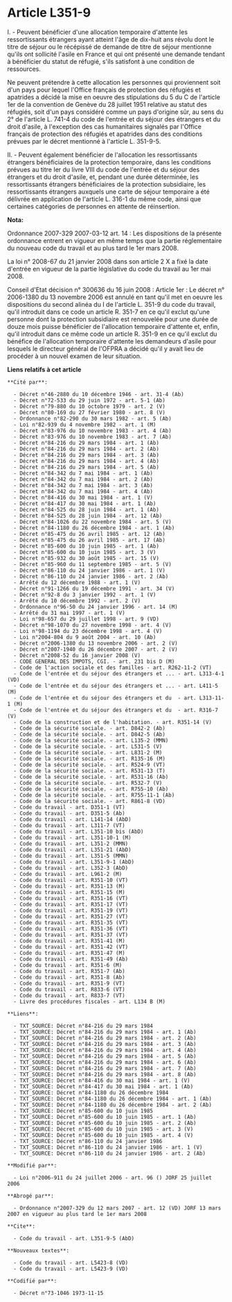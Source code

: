 # Article L351-9

I. - Peuvent bénéficier d'une allocation temporaire d'attente les ressortissants étrangers ayant atteint l'âge de dix-huit
ans révolu dont le titre de séjour ou le récépissé de demande de titre de séjour mentionne qu'ils ont sollicité l'asile en
France et qui ont présenté une demande tendant à bénéficier du statut de réfugié, s'ils satisfont à une condition de
ressources.

Ne peuvent prétendre à cette allocation les personnes qui proviennent soit d'un pays pour lequel l'Office français de
protection des réfugiés et apatrides a décidé la mise en oeuvre des stipulations du 5 du C de l'article 1er de la convention
de Genève du 28 juillet 1951 relative au statut des réfugiés, soit d'un pays considéré comme un pays d'origine sûr, au sens
du 2° de l'article L. 741-4 du code de l'entrée et du séjour des étrangers et du droit d'asile, à l'exception des cas
humanitaires signalés par l'Office français de protection des réfugiés et apatrides dans des conditions prévues par le décret
mentionné à l'article L. 351-9-5.

II. - Peuvent également bénéficier de l'allocation les ressortissants étrangers bénéficiaires de la protection temporaire,
dans les conditions prévues au titre Ier du livre VIII du code de l'entrée et du séjour des étrangers et du droit d'asile,
et, pendant une durée déterminée, les ressortissants étrangers bénéficiaires de la protection subsidiaire, les ressortissants
étrangers auxquels une carte de séjour temporaire a été délivrée en application de l'article L. 316-1 du même code, ainsi que
certaines catégories de personnes en attente de réinsertion.

**Nota:**

Ordonnance 2007-329 2007-03-12 art. 14 : Les dispositions de la présente ordonnance entrent en vigueur en même temps que la
partie réglementaire du nouveau code du travail et au plus tard le 1er mars 2008.

La loi n° 2008-67 du 21 janvier 2008 dans son article 2 X a fixé la date d'entrée en vigueur de la partie législative du code
du travail au 1er mai 2008.

Conseil d'Etat décision n° 300636 du 16 juin 2008 : Article 1er : Le décret n° 2006-1380 du 13 novembre 2006 est annulé en
tant qu'il met en oeuvre les dispositions du second alinéa du I de l'article L. 351-9 du code du travail, qu'il introduit
dans ce code un article R. 351-7 en ce qu'il exclut qu'une personne dont la protection subsidiaire est renouvelée pour une
durée de douze mois puisse bénéficier de l'allocation temporaire d'attente et, enfin, qu'il introduit dans ce même code un
article R. 351-9 en ce qu'il exclut du bénéfice de l'allocation temporaire d'attente les demandeurs d'asile pour lesquels le
directeur général de l'OFPRA a décidé qu'il y avait lieu de procéder à un nouvel examen de leur situation.

**Liens relatifs à cet article**

	**Cité par**:

	  - Décret n°46-2880 du 10 décembre 1946 - art. 31-4 (Ab)
	  - Décret n°72-533 du 29 juin 1972 - art. 5-1 (Ab)
	  - Décret n°79-880 du 10 octobre 1979 - art. 2 (V)
	  - Décret n°80-169 du 27 février 1980 - art. 8 (V)
	  - Ordonnance n°82-290 du 30 mars 1982 - art. 5 (Ab)
	  - Loi n°82-939 du 4 novembre 1982 - art. 1 (M)
	  - Décret n°83-976 du 10 novembre 1983 - art. 4 (Ab)
	  - Décret n°83-976 du 10 novembre 1983 - art. 7 (Ab)
	  - Décret n°84-216 du 29 mars 1984 - art. 1 (Ab)
	  - Décret n°84-216 du 29 mars 1984 - art. 2 (Ab)
	  - Décret n°84-216 du 29 mars 1984 - art. 3 (Ab)
	  - Décret n°84-216 du 29 mars 1984 - art. 4 (Ab)
	  - Décret n°84-216 du 29 mars 1984 - art. 5 (Ab)
	  - Décret n°84-342 du 7 mai 1984 - art. 1 (Ab)
	  - Décret n°84-342 du 7 mai 1984 - art. 2 (Ab)
	  - Décret n°84-342 du 7 mai 1984 - art. 3 (Ab)
	  - Décret n°84-342 du 7 mai 1984 - art. 4 (Ab)
	  - Décret n°84-416 du 30 mai 1984 - art. 1 (V)
	  - Décret n°84-417 du 30 mai 1984 - art. 1 (Ab)
	  - Décret n°84-525 du 28 juin 1984 - art. 1 (Ab)
	  - Décret n°84-525 du 28 juin 1984 - art. 12 (Ab)
	  - Décret n°84-1026 du 22 novembre 1984 - art. 5 (V)
	  - Décret n°84-1180 du 26 décembre 1984 - art. 1 (Ab)
	  - Décret n°85-475 du 26 avril 1985 - art. 12 (Ab)
	  - Décret n°85-475 du 26 avril 1985 - art. 17 (Ab)
	  - Décret n°85-600 du 10 juin 1985 - art. 1 (Ab)
	  - Décret n°85-600 du 10 juin 1985 - art. 3 (V)
	  - Décret n°85-932 du 30 août 1985 - art. 15 (V)
	  - Décret n°85-960 du 11 septembre 1985 - art. 5 (V)
	  - Décret n°86-110 du 24 janvier 1986 - art. 1 (V)
	  - Décret n°86-110 du 24 janvier 1986 - art. 2 (Ab)
	  - Arrêté du 12 décembre 1988 - art. 1 (V)
	  - Décret n°91-1266 du 19 décembre 1991 - art. 34 (V)
	  - Décret n°92-8 du 3 janvier 1992 - art. 1 (V)
	  - Arrêté du 10 décembre 1992 - art. 2 (V)
	  - Ordonnance n°96-50 du 24 janvier 1996 - art. 14 (M)
	  - Arrêté du 31 mai 1997 - art. 1 (V)
	  - Loi n°98-657 du 29 juillet 1998 - art. 9 (VD)
	  - Décret n°98-1070 du 27 novembre 1998 - art. 4 (V)
	  - Loi n°98-1194 du 23 décembre 1998 - art. 4 (V)
	  - Loi n°2004-804 du 9 août 2004 - art. 10 (Ab)
	  - Décret n°2006-1380 du 13 novembre 2006 - art. 2 (V)
	  - Décret n°2007-1940 du 26 décembre 2007 - art. 2 (V)
	  - Décret n°2008-52 du 16 janvier 2008 (V)
	  - CODE GENERAL DES IMPOTS, CGI. - art. 231 bis D (M)
	  - Code de l'action sociale et des familles - art. R262-11-2 (VT)
	  - Code de l'entrée et du séjour des étrangers et ... - art. L313-4-1 (VD)
	  - Code de l'entrée et du séjour des étrangers et ... - art. L411-5 (M)
	  - Code de l'entrée et du séjour des étrangers et du  - art. L313-11-1 (M)
	  - Code de l'entrée et du séjour des étrangers et du  - art. R316-7 (V)
	  - Code de la construction et de l'habitation. - art. R351-14 (V)
	  - Code de la sécurité sociale. - art. D842-2 (Ab)
	  - Code de la sécurité sociale. - art. D842-5 (Ab)
	  - Code de la sécurité sociale. - art. L135-2 (MMN)
	  - Code de la sécurité sociale. - art. L531-5 (V)
	  - Code de la sécurité sociale. - art. L831-2 (M)
	  - Code de la sécurité sociale. - art. R135-16 (M)
	  - Code de la sécurité sociale. - art. R524-9 (VT)
	  - Code de la sécurité sociale. - art. R531-13 (T)
	  - Code de la sécurité sociale. - art. R531-16 (Ab)
	  - Code de la sécurité sociale. - art. R532-7 (V)
	  - Code de la sécurité sociale. - art. R755-10 (Ab)
	  - Code de la sécurité sociale. - art. R755-11-1 (Ab)
	  - Code de la sécurité sociale. - art. R861-8 (VD)
	  - Code du travail - art. D351-1 (VT)
	  - Code du travail - art. D351-5 (Ab)
	  - Code du travail - art. L141-14 (AbD)
	  - Code du travail - art. L311-7 (VT)
	  - Code du travail - art. L351-10 bis (AbD)
	  - Code du travail - art. L351-10-1 (M)
	  - Code du travail - art. L351-2 (MMN)
	  - Code du travail - art. L351-21 (AbD)
	  - Code du travail - art. L351-5 (MMN)
	  - Code du travail - art. L351-9-1 (AbD)
	  - Code du travail - art. L352-3 (AbD)
	  - Code du travail - art. L961-2 (M)
	  - Code du travail - art. R351-10 (VT)
	  - Code du travail - art. R351-13 (M)
	  - Code du travail - art. R351-15 (M)
	  - Code du travail - art. R351-16 (VT)
	  - Code du travail - art. R351-17 (VT)
	  - Code du travail - art. R351-19 (VT)
	  - Code du travail - art. R351-27 (VT)
	  - Code du travail - art. R351-35 (VT)
	  - Code du travail - art. R351-36 (VT)
	  - Code du travail - art. R351-37 (VT)
	  - Code du travail - art. R351-41 (M)
	  - Code du travail - art. R351-42 (VT)
	  - Code du travail - art. R351-47 (M)
	  - Code du travail - art. R351-49 (Ab)
	  - Code du travail - art. R351-6 (M)
	  - Code du travail - art. R351-7 (Ab)
	  - Code du travail - art. R351-8 (Ab)
	  - Code du travail - art. R351-9 (VT)
	  - Code du travail - art. R833-6 (VT)
	  - Code du travail - art. R833-7 (VT)
	  - Livre des procédures fiscales - art. L134 B (M)

	**Liens**:

	  - TXT_SOURCE: Décret n°84-216 du 29 mars 1984
	  - TXT_SOURCE: Décret n°84-216 du 29 mars 1984 - art. 1 (Ab)
	  - TXT_SOURCE: Décret n°84-216 du 29 mars 1984 - art. 2 (Ab)
	  - TXT_SOURCE: Décret n°84-216 du 29 mars 1984 - art. 3 (Ab)
	  - TXT_SOURCE: Décret n°84-216 du 29 mars 1984 - art. 4 (Ab)
	  - TXT_SOURCE: Décret n°84-216 du 29 mars 1984 - art. 5 (Ab)
	  - TXT_SOURCE: Décret n°84-216 du 29 mars 1984 - art. 6 (Ab)
	  - TXT_SOURCE: Décret n°84-216 du 29 mars 1984 - art. 7 (Ab)
	  - TXT_SOURCE: Décret n°84-216 du 29 mars 1984 - art. 8 (Ab)
	  - TXT_SOURCE: Décret n°84-416 du 30 mai 1984 - art. 1 (V)
	  - TXT_SOURCE: Décret n°84-417 du 30 mai 1984 - art. 1 (Ab)
	  - TXT_SOURCE: Décret n°84-1180 du 26 décembre 1984
	  - TXT_SOURCE: Décret n°84-1180 du 26 décembre 1984 - art. 1 (Ab)
	  - TXT_SOURCE: Décret n°84-1180 du 26 décembre 1984 - art. 2 (Ab)
	  - TXT_SOURCE: Décret n°85-600 du 10 juin 1985
	  - TXT_SOURCE: Décret n°85-600 du 10 juin 1985 - art. 1 (Ab)
	  - TXT_SOURCE: Décret n°85-600 du 10 juin 1985 - art. 2 (Ab)
	  - TXT_SOURCE: Décret n°85-600 du 10 juin 1985 - art. 3 (V)
	  - TXT_SOURCE: Décret n°85-600 du 10 juin 1985 - art. 4 (V)
	  - TXT_SOURCE: Décret n°86-110 du 24 janvier 1986
	  - TXT_SOURCE: Décret n°86-110 du 24 janvier 1986 - art. 1 (V)
	  - TXT_SOURCE: Décret n°86-110 du 24 janvier 1986 - art. 2 (Ab)

	**Modifié par**:

	  - Loi n°2006-911 du 24 juillet 2006 - art. 96 () JORF 25 juillet 2006

	**Abrogé par**:

	  - Ordonnance n°2007-329 du 12 mars 2007 - art. 12 (VD) JORF 13 mars 2007 en vigueur au plus tard le 1er mars 2008

	**Cite**:

	  - Code du travail - art. L351-9-5 (AbD)

	**Nouveaux textes**:

	  - Code du travail - art. L5423-8 (VD)
	  - Code du travail - art. L5423-9 (VD)

	**Codifié par**:

	  - Décret n°73-1046 1973-11-15
